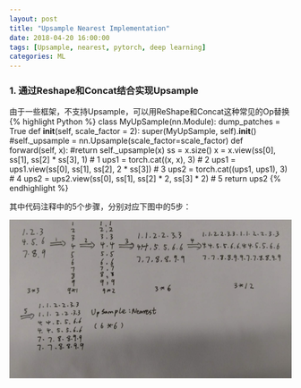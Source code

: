 ```yaml
---
layout: post
title: "Upsample Nearest Implementation"
date: 2018-04-20 16:00:00
tags: [Upsample, nearest, pytorch, deep learning]
categories: ML
---
```


### 1. 通过Reshape和Concat结合实现Upsample
由于一些框架，不支持Upsample，可以用ReShape和Concat这种常见的Op替换
{% highlight Python %}
class MyUpSample(nn.Module):
    dump_patches = True
    def __init__(self, scale_factor = 2):
        super(MyUpSample, self).__init__()
        #self._upsample = nn.Upsample(scale_factor=scale_factor)
    def forward(self, x):
        #return self._upsample(x)
        ss = x.size()
        x = x.view(ss[0], ss[1], ss[2] * ss[3], 1)  # 1
        ups1 = torch.cat((x, x), 3)  # 2
        ups1 = ups1.view(ss[0], ss[1], ss[2], 2 * ss[3])  # 3
        ups2 = torch.cat((ups1, ups1), 3)  # 4
        ups2 = ups2.view(ss[0], ss[1], ss[2] * 2, ss[3] * 2)  # 5
        return ups2
{% endhighlight %}

其中代码注释中的5个步骤，分别对应下图中的5步：

![ml_upsample](/res/ml_upsample.jpeg)
